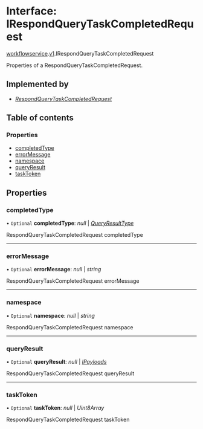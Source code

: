 # Interface: IRespondQueryTaskCompletedRequest

[workflowservice](../modules/proto.temporal.api.workflowservice.md).[v1](../modules/proto.temporal.api.workflowservice.v1.md).IRespondQueryTaskCompletedRequest

Properties of a RespondQueryTaskCompletedRequest.

## Implemented by

* [*RespondQueryTaskCompletedRequest*](../classes/proto.temporal.api.workflowservice.v1.respondquerytaskcompletedrequest.md)

## Table of contents

### Properties

- [completedType](proto.temporal.api.workflowservice.v1.irespondquerytaskcompletedrequest.md#completedtype)
- [errorMessage](proto.temporal.api.workflowservice.v1.irespondquerytaskcompletedrequest.md#errormessage)
- [namespace](proto.temporal.api.workflowservice.v1.irespondquerytaskcompletedrequest.md#namespace)
- [queryResult](proto.temporal.api.workflowservice.v1.irespondquerytaskcompletedrequest.md#queryresult)
- [taskToken](proto.temporal.api.workflowservice.v1.irespondquerytaskcompletedrequest.md#tasktoken)

## Properties

### completedType

• `Optional` **completedType**: *null* \| [*QueryResultType*](../enums/proto.temporal.api.enums.v1.queryresulttype.md)

RespondQueryTaskCompletedRequest completedType

___

### errorMessage

• `Optional` **errorMessage**: *null* \| *string*

RespondQueryTaskCompletedRequest errorMessage

___

### namespace

• `Optional` **namespace**: *null* \| *string*

RespondQueryTaskCompletedRequest namespace

___

### queryResult

• `Optional` **queryResult**: *null* \| [*IPayloads*](proto.temporal.api.common.v1.ipayloads.md)

RespondQueryTaskCompletedRequest queryResult

___

### taskToken

• `Optional` **taskToken**: *null* \| *Uint8Array*

RespondQueryTaskCompletedRequest taskToken
